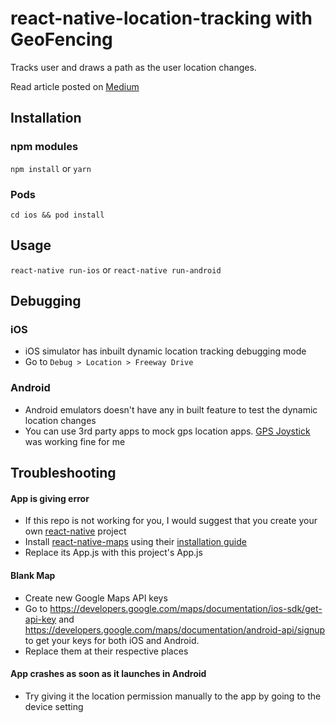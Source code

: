 # react-native-location-tracking with GeoFencing
Tracks user and draws a path as the user location changes.

Read article posted on [Medium](https://medium.com/quick-code/react-native-location-tracking-14ab2c9e2db8)


## Installation
### npm modules
```npm install```
or
```yarn```

### Pods
```cd ios && pod install```

## Usage
```react-native run-ios```
or
```react-native run-android```

## Debugging
### iOS
* iOS simulator has inbuilt dynamic location tracking debugging mode
* Go to ```Debug > Location > Freeway Drive```

### Android
* Android emulators doesn't have any in built feature to test the dynamic location changes
* You can use 3rd party apps to mock gps location apps. [GPS Joystick](https://play.google.com/store/apps/details?id=com.theappninjas.gpsjoystick&hl=en_IN) was working fine for me

## Troubleshooting
#### App is giving error
* If this repo is not working for you, I would suggest that you create your own [react-native](https://facebook.github.io/react-native/docs/getting-started.html) project
* Install [react-native-maps](https://github.com/react-community/react-native-maps/) using their [installation guide](https://github.com/react-community/react-native-maps/blob/master/docs/installation.md)
* Replace its App.js with this project's App.js

#### Blank Map
* Create new Google Maps API keys
* Go to https://developers.google.com/maps/documentation/ios-sdk/get-api-key and https://developers.google.com/maps/documentation/android-api/signup to get your keys for both iOS and Android.
* Replace them at their respective places

#### App crashes as soon as it launches in Android
* Try giving it the location permission manually to the app by going to the device setting


